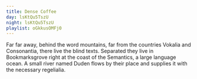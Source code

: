 ```yaml
---
title: Dense Coffee
day: lsKtQu5TszU
night: lsKtQu5TszU
playlist: oGkkusOMFj0
---
```


Far far away, behind the word mountains, far from the countries Vokalia and
Consonantia, there live the blind texts. Separated they live in Bookmarksgrove
right at the coast of the Semantics, a large language ocean. A small river named
Duden flows by their place and supplies it with the necessary regelialia.

